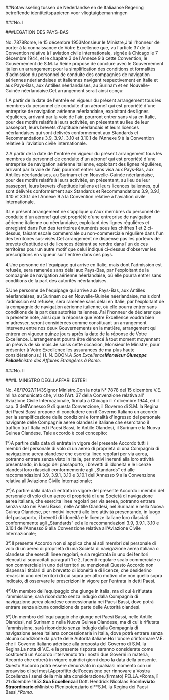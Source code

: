 <meta http-equiv='Content-Type' content='text/html; charset=utf-8' />

##Notawisseling tussen de Nederlandse en de Italiaanse Regering betreffende identiteitspapieren voor vliegtuigbemanningen

###No. I 

###LEGATION DES PAYS-BAS

No. 7878Rome, le 15 décembre 1953Monsieur le Ministre,J'ai l'honneur de porter à la connaissance de Votre Excellence que, vu l'article 37 de la Convention relative à l'aviation civile internationale, signée à Chicago le 7 décembre 1944, et le chapitre 3 de l'Annexe 9 à cette Convention, le Gouvernement de S.M. la Reine propose de conclure avec le Gouvernement italien un arrangement pour la simplification des conditions et formalités d'admission du personnel de conduite des compagnies de navigation aériennes néerlandaises et italiennes navigant respectivement en Italie et aux Pays-Bas, aux Antilles néerlandaises, au Surinam et en Nouvelle-Guinée néerlandaise.Cet arrangement serait ainsi conçu:

1.A partir de la date de l'entrée en vigueur du présent arrangement tous les membres du personnel de conduite d'un aéronef qui est propriété d'une entreprise de navigation aérienne néerlandaise, exploitant des lignes régulières, arrivant par la voie de l'air, pourront entrer sans visa en Italie, pour des motifs relatifs à leurs activités, en présentant au lieu de leur passeport, leurs brevets d'aptitude néerlandais et leurs licences néerlandaises qui sont délivrés conformément aux Standards et Recommandations 3.9, 3.9.1, 3.10 et 3.10.1 de l'Annexe 9 à la Convention relative à l'aviation civile internationale.

2.A partir de la date de l'entrée en vigueur du présent arrangement tous les membres du personnel de conduite d'un aéronef qui est propriété d'une entreprise de navigation aérienne italienne, exploitant des lignes régulières, arrivant par la voie de l'air, pourront entrer sans visa aux Pays-Bas, aux Antilles néerlandaises, au Surinam et en Nouvelle-Guinée néerlandaise, pour des motifs relatifs à leurs activités, en présentant, au lieu de leur passeport, leurs brevets d'aptitude italiens et leurs licences italiennes, qui sont délivrés conformément aux Standards et Recommandations 3.9, 3.9.1, 3.10 et 3.10.1 de l'Annexe 9 à la Convention relative à l'aviation civile internationale.

3.Le présent arrangement ne s'applique qu'aux membres du personnel de conduite d'un aéronef qui est propriété d'une entreprise de navigation aérienne italienne ou néerlandaise, exploitant des lignes régulières et enregistré dans l'un des territoires énumérés sous les chiffres 1 et 2 ci-dessus, faisant escale commerciale ou non-commerciale régulière dans l'un des territoires sus-visés.Cet arrangement ne dispense pas les porteurs de brevets d'aptitude et de licences désirant se rendre dans l'un de ces territoires pour un autre motif que celui indiqué ci-dessus d'observer les prescriptions en vigueur sur l'entrée dans ces pays.

4.Une personne de l'équipage qui arrive en Italie, mais dont l'admission est refusée, sera ramenée sans délai aux Pays-Bas, par l'exploitant de la compagnie de navigation aérienne néerlandaise, où elle pourra entrer sans conditions de la part des autorités néerlandaises.

5.Une personne de l'équipage qui arrive aux Pays-Bas, aux Antilles néerlandaises, au Surinam ou en Nouvelle-Guinée néerlandaise, mais dont l'admission est refusée, sera ramenée sans délai en Italie, par l'exploitant de la compagnie de navigation aérienne italienne, où elle pourra entrer sans conditions de la part des autorités italiennes.J'ai l'honneur de déclarer que la présente note, ainsi que la réponse que Votre Excellence voudra bien m'adresser, seront considérées comme constituant un arrangement intervenu entre nos deux Gouvernements en la matière, arrangement qui entrera en vigueur quinze jours après la date de la réponse de Votre Excellence. L'arrangement pourra être dénoncé à tout moment moyennant un préavis de six mois.Je saisis cette occasion, Monsieur le Ministre, pour présenter à Votre Excellence les assurances de ma plus haute considération.(s.) H. N. BOON.*A Son Excellence**Monsieur Giuseppe Pella**Ministre des Affaires Etrangères à Rome.*

###No. II 

###IL MINISTRO DEGLI AFFARI ESTERI

No. 48/17027/1143Signor Ministro,Con la nota N° 7878 del 15 dicembre V.E. mi ha comunicato che, visto l'Art. 37 della Convenzione relativa all' Aviazione Civile Internazionale, firmata a Chicago il 7 dicembre 1944, ed il cap. 3 dell'Annesso 9 di questa Convenzione, il Governo di S.M. la Regina dei Paesi Bassi propone di concludere con il Governo Italiano un accordo per la semplificazione delle condizioni e formalità d'ingresso del personale navigante delle Compagnie aeree olandesi e italiane che esercitano il traffico tra l'Italia ed i Paesi Bassi, le Antille Olandesi, il Surinam e la Nuova Guinea Olandese. Tale accordo è così concepito:

1°)A partire dalla data di entrata in vigore del presente Accordo tutti i membri del personale di volo di un aereo di proprietà di una Compagnia di navigazione aerea olandese che esercita linee regolari per via aerea, potranno entrare senza visto in Italia, per motivi inerenti alla loro attività presentando, in luogo del passaporto, i brevetti di idoneità e le licenze olandesi loro rilasciati conformemente agli „Standards” ed alle raccomandazioni 3.9, 3.9.1, 3.10 e 3.10.1 dell'Annesso 9 alla Convenzione relativa all'Aviazione Civile Internazionale;

2°)A partire dalla data di entrata in vigore del presente Accordo i membri del personale di volo di un aereo di proprietà di una Società di navigazione aerea italiana, che esercita linee regolari per via aerea, potranno entrare senza visto nei Paesi Bassi, nelle Antille Olandesi, nel Surinam e nella Nuova Guinea Olandese, per motivi inerenti alle loro attività presentando, in luogo del passaporto, i brevetti di idoneità e le licenze italiane loro rilasciati conformemente agli „Standards” ed alle raccomandazioni 3.9, 3.9.1, 3.10 e 3.10.1 dell'Annesso 9 alla Convenzione relativa all'Aviazione Civile Internazionale;

3°)Il presente Accordo non si applica che ai soli membri del personale di volo di un aereo di proprietà di una Società di navigazione aerea italiana o olandese che eserciti linee regolari, e sia registrata in uno dei tenitori elencati ai sopracitati paragrafi 1 e 2, facenti regolare scalo commerciale o non commerciale in uno dei territori su menzionati.Questo Accordo non dispensa i titolari di un brevetto di idoneità e di licenze, che desiderino recarsi in uno dei territori di cui sopra per altro motivo che non quello sopra indicato, di osservare le prescrizioni in vigore per l'entrata in detti Paesi.

4°)Un membro dell'equipaggio che giunge in Italia, ma di cui è rifiutata l'ammissione, sarà ricondotto senza indugio dalla Compagnia di navigazione aerea olandese concessionaria nei Paesi Bassi, dove potrà entrare senza alcuna condizione da parte delle Autorità olandesi.

5°)Un membro dell'equipaggio che giunge nei Paesi Bassi, nelle Antille Olandesi, nel Surinam o nella Nuova Guinea Olandese, ma di cui è rifiutata l'ammissione, sarà ricondotto senza indugio dalla Compagnia di navigazione aerea italiana concessionaria in Italia, dove potrà entrare senza alcuna condizione da parte delle Autorità italiane.Ho l'onore d'informare V.E. che il Governo Italiano aderisce alla proposta del Governo di S.M. la Regina.La nota di V.E. e la presente risposta saranno considerate come costituenti un Accordo intervenuto tra i nostri due Governi in materia, Accordo che entrerà in vigore quindici giorni dopo la data della presente. Questo Accordo potrà essere denunziato in qualsiasi momento con un preavviso di sei mesi.Approfitto dell'occasione per rinnovare a Vostra Eccellenza i sensi della mia alta considerazione.(firmato) PELLA.*Roma, lì 21 dicembre 1953.**Sua Eccellenza**il Dott. Hendrick Nicolaas Boon**Inviato Straordinario e**Ministro Plenipotenziario di**S.M. la Regina dei Paesi Bassi,**Roma.* 
